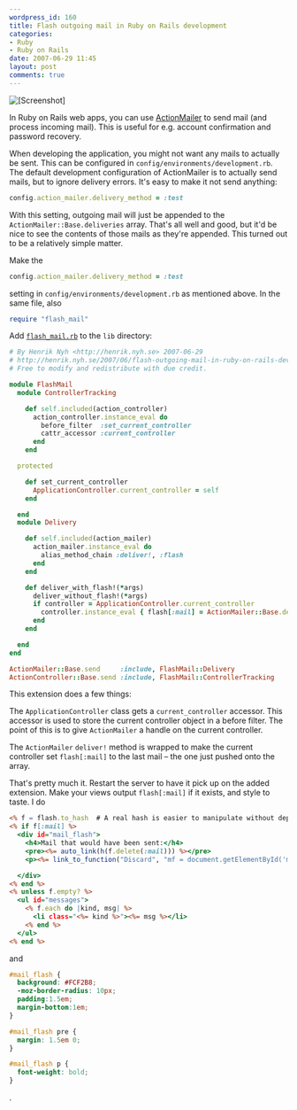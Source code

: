 ```yaml
---
wordpress_id: 160
title: Flash outgoing mail in Ruby on Rails development
categories:
- Ruby
- Ruby on Rails
date: 2007-06-29 11:45
layout: post
comments: true
---
```

<p class="center"><img src="http://henrik.nyh.se/uploads/flash-mail.png" alt="[Screenshot]" /></p>

In Ruby on Rails web apps, you can use <a href="http://am.rubyonrails.com/">ActionMailer</a> to send mail (and process incoming mail). This is useful for e.g. account confirmation and password recovery.

When developing the application, you might not want any mails to actually be sent. This can be configured in <code>config/environments/development.rb</code>. The default development configuration of ActionMailer is to actually send mails, but to ignore delivery errors. It's easy to make it not send anything:

``` ruby
config.action_mailer.delivery_method = :test
```

With this setting, outgoing mail will just be appended to the <code>ActionMailer::Base.deliveries</code> array. That's all well and good, but it'd be nice to see the contents of those mails as they're appended. This turned out to be a relatively simple matter.

<!--more-->

Make the

``` ruby
config.action_mailer.delivery_method = :test
```
setting in <code>config/environments/development.rb</code> as mentioned above. In the same file, also

``` ruby
require "flash_mail"
```

Add <a href="http://henrik.nyh.se/uploads/flash_mail.rb"><code>flash_mail.rb</code></a> to the <code>lib</code> directory:

``` ruby
# By Henrik Nyh <http://henrik.nyh.se> 2007-06-29
# http://henrik.nyh.se/2007/06/flash-outgoing-mail-in-ruby-on-rails-development
# Free to modify and redistribute with due credit.

module FlashMail
  module ControllerTracking

    def self.included(action_controller)
      action_controller.instance_eval do
        before_filter  :set_current_controller
        cattr_accessor :current_controller
      end
    end

  protected

    def set_current_controller
      ApplicationController.current_controller = self
    end

  end
  module Delivery

    def self.included(action_mailer)
      action_mailer.instance_eval do
        alias_method_chain :deliver!, :flash
      end
    end

    def deliver_with_flash!(*args)
      deliver_without_flash!(*args)
      if controller = ApplicationController.current_controller
        controller.instance_eval { flash[:mail] = ActionMailer::Base.deliveries.last }
      end
    end

  end
end

ActionMailer::Base.send     :include, FlashMail::Delivery
ActionController::Base.send :include, FlashMail::ControllerTracking
```

This extension does a few things:

The <code>ApplicationController</code> class gets a <code>current_controller</code> accessor. This accessor is used to store the current controller object in a before filter. The point of this is to give <code>ActionMailer</code> a handle on the current controller.

The <code>ActionMailer</code> <code>deliver!</code> method is wrapped to make the current controller set <code>flash[:mail]</code> to the last mail – the one just pushed onto the array.

That's pretty much it. Restart the server to have it pick up on the added extension. Make your views output <code>flash[:mail]</code> if it exists, and style to taste. I do

``` rhtml
<% f = flash.to_hash  # A real hash is easier to manipulate without deprecation nags, and should be safe enough %>
<% if f[:mail] %>
  <div id="mail_flash">
    <h4>Mail that would have been sent:</h4>
    <pre><%= auto_link(h(f.delete(:mail))) %></pre>
    <p><%= link_to_function("Discard", "mf = document.getElementById('mail_flash'); mf.parentNode.removeChild(mf)") %></p>

  </div>
<% end %>
<% unless f.empty? %>
  <ul id="messages">
    <% f.each do |kind, msg| %>
      <li class="<%= kind %>"><%= msg %></li>
    <% end %>
  </ul>
<% end %>
```

and

``` css
#mail_flash {
  background: #FCF2B8;
  -moz-border-radius: 10px;
  padding:1.5em;
  margin-bottom:1em;
}

#mail_flash pre {
  margin: 1.5em 0;
}

#mail_flash p {
  font-weight: bold;
}
```
.
